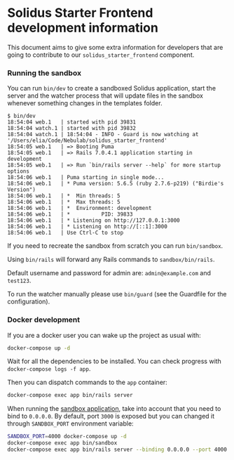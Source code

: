 # Solidus Starter Frontend development information
This document aims to give some extra information for developers that are going
to contribute to our `solidus_starter_frontend` component.

### Running the sandbox

You can run `bin/dev` to create a sandboxed Solidus application, start the server and the watcher process that will update files in the sandbox whenever something
changes in the templates folder.

```
$ bin/dev
18:54:04 web.1   | started with pid 39831
18:54:04 watch.1 | started with pid 39832
18:54:04 watch.1 | 18:54:04 - INFO - Guard is now watching at '/Users/elia/Code/Nebulab/solidus_starter_frontend'
18:54:05 web.1   | => Booting Puma
18:54:05 web.1   | => Rails 7.0.4.1 application starting in development
18:54:05 web.1   | => Run `bin/rails server --help` for more startup options
18:54:06 web.1   | Puma starting in single mode...
18:54:06 web.1   | * Puma version: 5.6.5 (ruby 2.7.6-p219) ("Birdie's Version")
18:54:06 web.1   | *  Min threads: 5
18:54:06 web.1   | *  Max threads: 5
18:54:06 web.1   | *  Environment: development
18:54:06 web.1   | *          PID: 39833
18:54:06 web.1   | * Listening on http://127.0.0.1:3000
18:54:06 web.1   | * Listening on http://[::1]:3000
18:54:06 web.1   | Use Ctrl-C to stop
```

If you need to recreate the sandbox from scratch you can run `bin/sandbox`.

Using `bin/rails` will forward any Rails commands to `sandbox/bin/rails`.

Default username and password for admin are: `admin@example.com` and `test123`.

To run the watcher manually please use `bin/guard` (see the Guardfile for the
configuration).

### Docker development

If you are a docker user you can wake up the project as usual with:

```bash
docker-compose up -d
```

Wait for all the dependencies to be installed. You can check progress with `docker-compose logs -f app`.

Then you can dispatch commands to the `app` container:

```bash
docker-compose exec app bin/rails server
```

When running the [sandbox application](#running-the-sandbox), take into account
that you need to bind to `0.0.0.0`. By default, port `3000` is exposed but you
can changed it through `SANDBOX_PORT` environment variable:

```bash
SANDBOX_PORT=4000 docker-compose up -d
docker-compose exec app bin/sandbox
docker-compose exec app bin/rails server --binding 0.0.0.0 --port 4000
```
